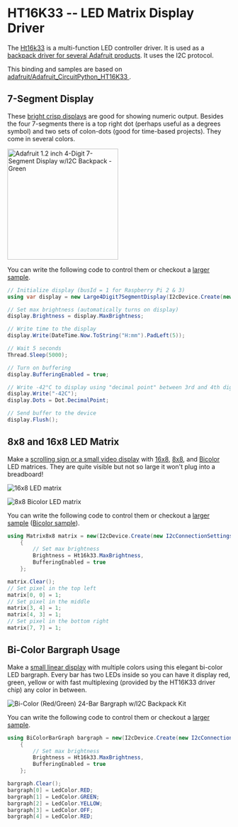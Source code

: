 # HT16K33 -- LED Matrix Display Driver

The [Ht16k33](https://cdn-shop.adafruit.com/datasheets/ht16K33v110.pdf) is a multi-function LED controller driver. It is used as a [backpack driver for several Adafruit products](https://www.adafruit.com/?q=Ht16k33). It uses the I2C protocol.

This binding and samples are based on [adafruit/Adafruit_CircuitPython_HT16K33
](https://github.com/adafruit/Adafruit_CircuitPython_HT16K33).

## 7-Segment Display

These [bright crisp displays](https://www.adafruit.com/product/1270) are good for showing numeric output. Besides the four 7-segments there is a top right dot (perhaps useful as a degrees symbol) and two sets of colon-dots (good for time-based projects). They come in several colors.

<img src="https://cdn-shop.adafruit.com/970x728/1268-00.jpg" width ="250px" title="Adafruit 1.2 inch 4-Digit 7-Segment Display w/I2C Backpack - Green" />

You can write the following code to control them or checkout a [larger sample](samples/Program.cs).

```csharp
// Initialize display (busId = 1 for Raspberry Pi 2 & 3)
using var display = new Large4Digit7SegmentDisplay(I2cDevice.Create(new I2cConnectionSettings(busId: 1, address: Ht16k33.DefaultI2cAddress));

// Set max brightness (automatically turns on display)
display.Brightness = display.MaxBrightness;

// Write time to the display
display.Write(DateTime.Now.ToString("H:mm").PadLeft(5));

// Wait 5 seconds
Thread.Sleep(5000);

// Turn on buffering
display.BufferingEnabled = true;

// Write -42°C to display using "decimal point" between 3rd and 4th digit as the ° character
display.Write("-42C");
display.Dots = Dot.DecimalPoint;

// Send buffer to the device
display.Flush();
```

## 8x8 and 16x8 LED Matrix

Make a [scrolling sign or a small video display](https://www.adafruit.com/product/1614) with [16x8](https://www.adafruit.com/product/2040), [8x8](https://www.adafruit.com/product/1632), and [Bicolor](https://www.adafruit.com/product/902) LED matrices. They are quite visible but not so large it won't plug into a breadboard!

![16x8 LED matrix](https://camo.githubusercontent.com/f85caa66967ebd6752469f1baff0a660104dbe02081f42f1ee78c920f4b60cdd/68747470733a2f2f6d65646961312e67697068792e636f6d2f6d656469612f3974316d38477466613841346162477443682f323030772e77656270)

![8x8 Bicolor LED matrix](https://camo.githubusercontent.com/f85caa66967ebd6752469f1baff0a660104dbe02081f42f1ee78c920f4b60cdd/68747470733a2f2f6d65646961312e67697068792e636f6d2f6d656469612f3974316d38477466613841346162477443682f323030772e77656270)

You can write the following code to control them or checkout a [larger sample](samples/Program.Matrix.cs) ([Bicolor sample](samples/Program.Matrix8x8Bicolor.cs)).

```csharp
using Matrix8x8 matrix = new(I2cDevice.Create(new I2cConnectionSettings(busId: 1, Ht16k33.DefaultI2cAddress)))
    {
        // Set max brightness
        Brightness = Ht16k33.MaxBrightness,
        BufferingEnabled = true
    };

matrix.Clear();
// Set pixel in the top left
matrix[0, 0] = 1;
// Set pixel in the middle
matrix[3, 4] = 1;
matrix[4, 3] = 1;
// Set pixel in the bottom right
matrix[7, 7] = 1;
```

## Bi-Color Bargraph Usage

Make a [small linear display](https://www.adafruit.com/product/1721) with multiple colors using this elegant bi-color LED bargraph. Every bar has two LEDs inside so you can have it display red, green, yellow or with fast multiplexing (provided by the HT16K33 driver chip) any color in between.

![Bi-Color (Red/Green) 24-Bar Bargraph w/I2C Backpack Kit](https://camo.githubusercontent.com/7667a4f1a7f3956b94c8d4373668290fa6af5cf76862553f54247dffe91b4745/68747470733a2f2f692e67697068792e636f6d2f6d656469612f326c4d71686e6b494273504d47704f4a49782f67697068792d646f776e73697a65642e676966)

You can write the following code to control them or checkout a [larger sample](samples/Program.BiColorBargraph.cs).

```csharp
using BiColorBarGraph bargraph = new(I2cDevice.Create(new I2cConnectionSettings(busId: 1, Ht16k33.DefaultI2cAddress)))
    {
        // Set max brightness
        Brightness = Ht16k33.MaxBrightness,
        BufferingEnabled = true
    };

bargraph.Clear();
bargraph[0] = LedColor.RED;
bargraph[1] = LedColor.GREEN;
bargraph[2] = LedColor.YELLOW;
bargraph[3] = LedColor.OFF;
bargraph[4] = LedColor.RED;
```

